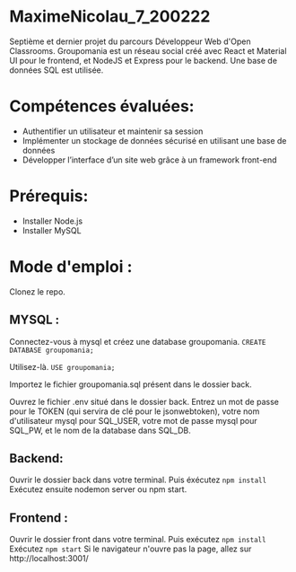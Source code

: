 # MaximeNicolau_7_200222

Septième et dernier projet du parcours Développeur Web d'Open Classrooms. 
Groupomania est un réseau social créé avec React et Material UI pour le frontend, et NodeJS et Express pour le backend.
Une base de données SQL est utilisée. 

# Compétences évaluées:

- Authentifier un utilisateur et maintenir sa session
- Implémenter un stockage de données sécurisé en utilisant une base de données
- Développer l’interface d’un site web grâce à un framework front-end

# Prérequis: 

- Installer Node.js
- Installer MySQL

# Mode d'emploi : 

Clonez le repo.

## MYSQL :

Connectez-vous à mysql et créez une database groupomania. ```CREATE DATABASE groupomania;```

Utilisez-là. ```USE groupomania;```

Importez le fichier groupomania.sql présent dans le dossier back.

Ouvrez le fichier .env situé dans le dossier back. Entrez un mot de passe pour le TOKEN (qui servira de clé pour le jsonwebtoken), votre nom d'utilisateur mysql pour SQL_USER, votre mot de passe mysql
pour SQL_PW, et le nom de la database dans SQL_DB.

## Backend: 

Ouvrir le dossier back dans votre terminal. Puis éxécutez ```npm install``` 
Exécutez ensuite nodemon server ou npm start.

## Frontend :

Ouvrir le dossier front dans votre terminal. Puis exécutez ```npm install```
Exécutez ```npm start``` Si le navigateur n'ouvre pas la page, allez sur http://localhost:3001/




